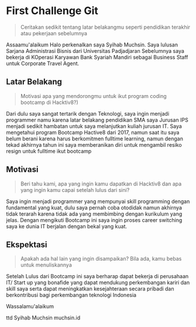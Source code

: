 # First Challenge Git

> Ceritakan sedikit tentang latar belakangmu seperti pendidikan terakhir atau pekerjaan sebelumnya

 Assaamu'alaikum
 Halo perkenalkan saya Syihab Muchsin.
 Saya lulusan Sarjana Administrasi Bisnis dari Universitas Padjadjaran
 Sebelumnya saya bekerja di KOperasi Karyawan Bank Syariah Mandiri sebagai Business Staff untuk Corporate Travel Agent.

## Latar Belakang

> Motivasi apa yang mendorongmu untuk ikut program coding bootcamp di Hacktiv8?)

  Dari dulu saya sangat tertarik dengan Teknologi, saya ingin menjadi programmer namu karena latar belakang pendidikan SMA saya Jurusan IPS menjadi sedikit hambatan untuk saya melanjutkan kuliah jurusan IT. 
 Saya mengetahui program Bootcamp Hactive8 dari 2017, namun saat itu saya belum berani karena harus berkomitmen fulltime learning, namun dengan tekad akhirnya tahun ini saya memberanikan diri untuk mengambil resiko resign untuk fulltime ikut bootcamp

## Motivasi

> Beri tahu kami, apa yang ingin kamu dapatkan di Hacktiv8 dan apa yang ingin kamu capai setelah lulus dari sini?

 Saya ingin menjadi programmer yang mempunyai skill programming dengan fundamental yang kuat, dulu saya pernah coba otodidak namun akhirnya tidak terarah karena tidak ada yang membimbing dengan kurikulum yang jelas. Dengan mengikuti Bootcamp ini saya ingin proses career switching saya ke dunia IT berjalan dengan bekal yang kuat. 

## Ekspektasi

> Apakah ada hal lain yang ingin disampaikan? Bila ada, kamu bebas untuk menuliskannya

 Setelah Lulus dari Bootcamp ini saya berharap dapat bekerja di perusahaan IT/ Start up yang bonafide yang dapat mendukung perkembangan kariri dan skill saya serta dapat meningkatkan kesejahteraan secara pribadi dan berkontribusi bagi perkembangan teknologi Indonesia

 Wassalamu'alaikum
 
 ttd
 Syihab Muchsin
 muchsin.id
